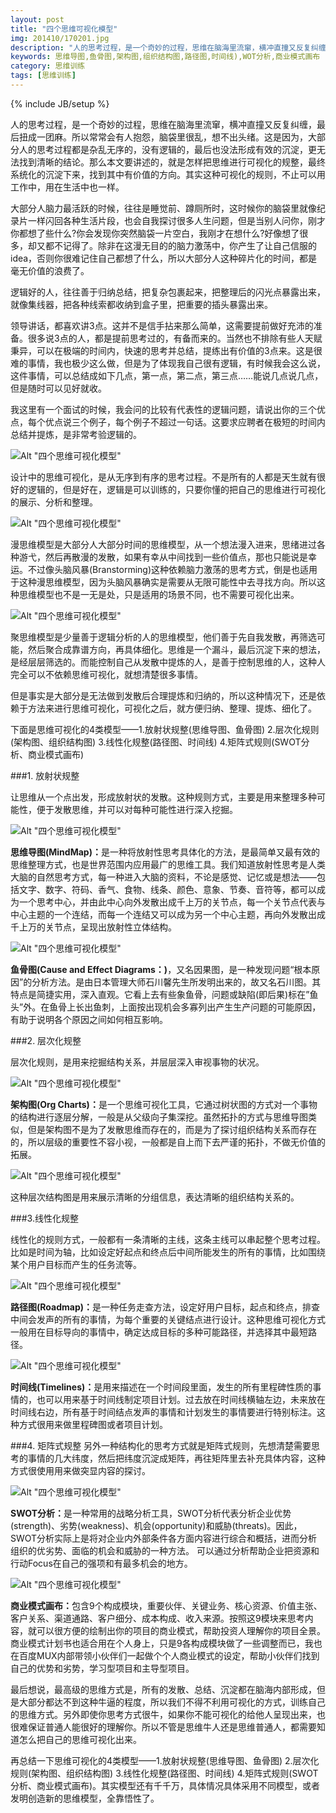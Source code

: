 ```yaml
---
layout: post
title: "四个思维可视化模型"
img: 201410/170201.jpg
description: "人的思考过程，是一个奇妙的过程，思维在脑海里流窜，横冲直撞又反复纠缠，最后扭成一团麻。所以常常会有人抱怨，脑袋里很乱，想不出头绪。这是因为，大部分人的思考过程都是杂乱无序的，没有逻辑的，最后也没法形成有效的沉淀，更无法找到清晰的结论。那么本文要讲述的，就是怎样把思维进行可视化的规整，最终系统化的沉淀下来，找到其中有价值的方向。其实这种可视化的规则，不止可以用工作中，用在生活中也一样。"
keywords: 思维导图,鱼骨图,架构图,组织结构图,路径图,时间线),WOT分析,商业模式画布
category: 思维训练
tags: [思维训练]
---
```

{% include JB/setup %}

人的思考过程，是一个奇妙的过程，思维在脑海里流窜，横冲直撞又反复纠缠，最后扭成一团麻。所以常常会有人抱怨，脑袋里很乱，想不出头绪。这是因为，大部分人的思考过程都是杂乱无序的，没有逻辑的，最后也没法形成有效的沉淀，更无法找到清晰的结论。那么本文要讲述的，就是怎样把思维进行可视化的规整，最终系统化的沉淀下来，找到其中有价值的方向。其实这种可视化的规则，不止可以用工作中，用在生活中也一样。

大部分人脑力最活跃的时候，往往是睡觉前、蹲厕所时，这时候你的脑袋里就像纪录片一样闪回各种生活片段，也会自我探讨很多人生问题，但是当别人问你，刚才你都想了些什么?你会发现你突然脑袋一片空白，我刚才在想什么?好像想了很多，却又都不记得了。除非在这漫无目的的脑力激荡中，你产生了让自己信服的idea，否则你很难记住自己都想了什么，所以大部分人这种碎片化的时间，都是毫无价值的浪费了。

逻辑好的人，往往善于归纳总结，把复杂包裹起来，把整理后的闪光点暴露出来，就像集线器，把各种线索都收纳到盒子里，把重要的插头暴露出来。

领导讲话，都喜欢讲3点。这并不是信手拈来那么简单，这需要提前做好充沛的准备。很多说3点的人，都是提前思考过的，有备而来的。当然也不排除有些人天赋秉异，可以在极端的时间内，快速的思考并总结，提练出有价值的3点来。这是很难的事情，我也极少这么做，但是为了体现我自己很有逻辑，有时候我会这么说，这件事情，可以总结成如下几点，第一点，第二点，第三点……能说几点说几点，但是随时可以见好就收。

我这里有一个面试的时候，我会问的比较有代表性的逻辑问题，请说出你的三个优点，每个优点说三个例子，每个例子不超过一句话。这要求应聘者在极短的时间内总结并提炼，是非常考验逻辑的。

![Alt "四个思维可视化模型"](/images/201410/170202.png)

设计中的思维可视化，是从无序到有序的思考过程。不是所有的人都是天生就有很好的逻辑的，但是好在，逻辑是可以训练的，只要你懂的把自己的思维进行可视化的展示、分析和整理。

![Alt "四个思维可视化模型"](/images/201410/170203.png)

漫思维模型是大部分人大部分时间的思维模型，从一个想法漫入进来，思绪进过各种游弋，然后再散漫的发散，如果有幸从中间找到一些价值点，那也只能说是幸运。不过像头脑风暴(Branstorming)这种依赖脑力激荡的思考方式，倒是也适用于这种漫思维模型，因为头脑风暴确实是需要从无限可能性中去寻找方向。所以这种思维模型也不是一无是处，只是适用的场景不同，也不需要可视化出来。

![Alt "四个思维可视化模型"](/images/201410/170204.png)

聚思维模型是少量善于逻辑分析的人的思维模型，他们善于先自我发散，再筛选可能，然后聚合成靠谱方向，再具体细化。思维是一个漏斗，最后沉淀下来的想法，是经层层筛选的。而能控制自己从发散中提炼的人，是善于控制思维的人，这种人完全可以不依赖思维可视化，就想清楚很多事情。

但是事实是大部分是无法做到发散后合理提炼和归纳的，所以这种情况下，还是依赖于方法来进行思维可视化，可视化之后，就方便归纳、整理、提炼、细化了。

下面是思维可视化的4类模型——1.放射状规整(思维导图、鱼骨图) 2.层次化规则(架构图、组织结构图) 3.线性化规整(路径图、时间线) 4.矩阵式规则(SWOT分析、商业模式画布)

###1. 放射状规整

让思维从一个点出发，形成放射状的发散。这种规则方式，主要是用来整理多种可能性，便于发散思维，并可以对每种可能性进行深入挖掘。

![Alt "四个思维可视化模型"](/images/201410/170205.png)

<strong>思维导图(MindMap)：</strong>是一种将放射性思考具体化的方法，是最简单又最有效的思维整理方式，也是世界范围内应用最广的思维工具。我们知道放射性思考是人类大脑的自然思考方式，每一种进入大脑的资料，不论是感觉、记忆或是想法——包括文字、数字、符码、香气、食物、线条、颜色、意象、节奏、音符等，都可以成为一个思考中心，并由此中心向外发散出成千上万的关节点，每一个关节点代表与中心主题的一个连结，而每一个连结又可以成为另一个中心主题，再向外发散出成千上万的关节点，呈现出放射性立体结构。

![Alt "四个思维可视化模型"](/images/201410/170206.png)

__鱼骨图(Cause and Effect Diagrams：)__，又名因果图，是一种发现问题“根本原因”的分析方法。是由日本管理大师石川馨先生所发明出来的，故又名石川图。其特点是简捷实用，深入直观。它看上去有些象鱼骨，问题或缺陷(即后果)标在”鱼头”外。在鱼骨上长出鱼刺，上面按出现机会多寡列出产生生产问题的可能原因，有助于说明各个原因之间如何相互影响。

###2. 层次化规整

层次化规则，是用来挖掘结构关系，并层层深入审视事物的状况。

![Alt "四个思维可视化模型"](/images/201410/170207.png)

<strong>架构图(Org Charts)：</strong>是一个思维可视化工具，它通过树状图的方式对一个事物的结构进行逐层分解，一般是从父级向子集深挖。虽然拓扑的方式与思维导图类似，但是架构图不是为了发散思维而存在的，而是为了探讨组织结构关系而存在的，所以层级的重要性不容小视，一般都是自上而下去严谨的拓扑，不做无价值的拓展。

![Alt "四个思维可视化模型"](/images/201410/170208.png)

这种层次结构图是用来展示清晰的分组信息，表达清晰的组织结构关系的。

###3.线性化规整

线性化的规则方式，一般都有一条清晰的主线，这条主线可以串起整个思考过程。比如是时间为轴，比如设定好起点和终点后中间所能发生的所有的事情，比如围绕某个用户目标而产生的任务流等。

![Alt "四个思维可视化模型"](/images/201410/170209.png)

<strong>路径图(Roadmap)：</strong>是一种任务走查方法，设定好用户目标，起点和终点，排查中间会发声的所有的事情，为每个重要的关键结点进行设计。这种思维可视化方式一般用在目标导向的事情中，确定达成目标的多种可能路径，并选择其中最短路径。

![Alt "四个思维可视化模型"](/images/201410/170210.png)

<strong>时间线(Timelines)：</strong>是用来描述在一个时间段里面，发生的所有里程碑性质的事情的，也可以用来基于时间线制定项目计划。过去放在时间线横轴左边，未来放在时间线右边，所有基于时间结点发声的事情和计划发生的事情要进行特别标注。这种方式很用来做里程碑图或者项目计划。

###4. 矩阵式规整
另外一种结构化的思考方式就是矩阵式规则，先想清楚需要思考的事情的几大纬度，然后把纬度沉淀成矩阵，再往矩阵里去补充具体内容，这种方式很使用用来做突显内容的探讨。

![Alt "四个思维可视化模型"](/images/201410/170211.png)

<strong>SWOT分析：</strong>是一种常用的战略分析工具，SWOT分析代表分析企业优势(strength)、劣势(weakness)、机会(opportunity)和威胁(threats)。因此，SWOT分析实际上是将对企业内外部条件各方面内容进行综合和概括，进而分析组织的优劣势、面临的机会和威胁的一种方法。 可以通过分析帮助企业把资源和行动Focus在自己的强项和有最多机会的地方。

![Alt "四个思维可视化模型"](/images/201410/170212.png)

<strong>商业模式画布：</strong>包含9个构成模块，重要伙伴、关键业务、核心资源、价值主张、客户关系、渠道通路、客户细分、成本构成、收入来源。按照这9模块来思考内容，就可以很方便的绘制出你的项目的商业模式，帮助投资人理解你的项目全景。商业模式计划书也适合用在个人身上，只是9各构成模块做了一些调整而已，我也在百度MUX内部带领小伙伴们一起做个个人商业模式的设定，帮助小伙伴们找到自己的优势和劣势，学习型项目和主导型项目。

最后想说，最高级的思维方式是，所有的发散、总结、沉淀都在脑海内部形成，但是大部分都达不到这种牛逼的程度，所以我们不得不利用可视化的方式，训练自己的思维方式。另外即使你思考方式很牛，如果你不能可视化的给他人呈现出来，也很难保证普通人能很好的理解你。所以不管是思维牛人还是思维普通人，都需要知道怎么把自己的思维可视化出来。

再总结一下思维可视化的4类模型——1.放射状规整(思维导图、鱼骨图) 2.层次化规则(架构图、组织结构图) 3.线性化规整(路径图、时间线) 4.矩阵式规则(SWOT分析、商业模式画布)。其实模型还有千千万，具体情况具体采用不同模型，或者发明创造新的思维模型，全靠悟性了。